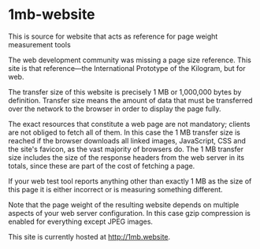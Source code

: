 # 1mb-website
This is source for website that acts as reference for page weight measurement tools

The web development community was missing a page size reference. This site is that reference—the International Prototype of the Kilogram, but for web.

The transfer size of this website is precisely 1 MB or 1,000,000 bytes by definition. Transfer size means the amount of data that must be transferred over the network to the browser in order to display the page fully.

The exact resources that constitute a web page are not mandatory; clients are not obliged to fetch all of them. In this case the 1 MB transfer size is reached if the browser downloads all linked images, JavaScript, CSS and the site's favicon, as the vast majority of browsers do. The 1 MB transfer size includes the size of the response headers from the web server in its totals, since these are part of the cost of fetching a page.

If your web test tool reports anything other than exactly 1 MB as the size of this page it is either incorrect or is measuring something different.

Note that the page weight of the resulting website depends on multiple aspects of your web server configuration. In this case gzip compression is enabled for everything except JPEG images.

This site is currently hosted at http://1mb.website.
